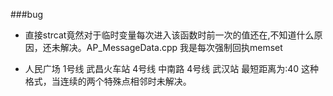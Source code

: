 ###bug

* 直接strcat竟然对于临时变量每次进入该函数时前一次的值还在,不知道什么原因，还未解决。AP_MessageData.cpp 我是每次强制回执memset

* 人民广场  1号线  武昌火车站   4号线  中南路   4号线  武汉站   最短距离为:40  这种格式，当连续的两个特殊点相邻时未解决。